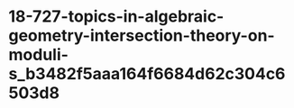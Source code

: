 # 18-727-topics-in-algebraic-geometry-intersection-theory-on-moduli-s_b3482f5aaa164f6684d62c304c6503d8
